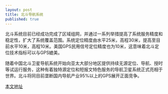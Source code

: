 ```yaml
---
layout: post
title: 北斗导航系统
published: true
---
```


北斗系统目前已经成功完成了区域组网，并通过一系列举措提高了系统服务精度和稳定性，扩大了系统覆盖范围。系统定位精度由水平25米，高程30米，提高至目前水平10米，高程10米。美国GPS民用信号定位精度也为10米，这意味着北斗定位技术指标可以与GPS媲美。

随着中国北斗卫星导航系统开始向亚太大部分地区提供持续无源定位、导航、授时等试运行服务，这种有着独特源定位和短报文特色服务的导航卫星系统正式亮相于世界。北斗将同目前垄断国内导航产业95%以上的GPS展开正面竞争。


[本文地址](http://qtsharp.tk/2013/05/07/beidoudaohang/)
